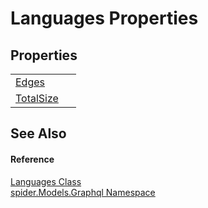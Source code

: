 # Languages Properties




## Properties
<table>
<tr>
<td><a href="633e2b4d-e8ac-c051-80e1-587e3548a739">Edges</a></td>
<td> </td></tr>
<tr>
<td><a href="e4b06c73-71be-2d4f-b1b5-144de246cd7f">TotalSize</a></td>
<td> </td></tr>
</table>

## See Also


#### Reference
<a href="591ef1b3-5531-c6df-3832-17d1dc325290">Languages Class</a>  
<a href="a7324a28-4f46-beaa-9269-26a8fa385391">spider.Models.Graphql Namespace</a>  
